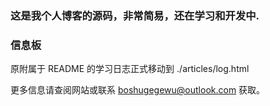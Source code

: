 ### 这是我个人博客的源码，非常简易，还在学习和开发中.

### 信息板

原附属于 README 的学习日志正式移动到 ./articles/log.html

更多信息请查阅网站或联系 boshugegewu@outlook.com 获取。
